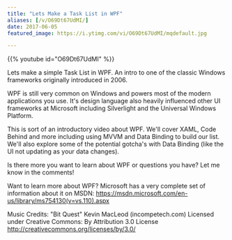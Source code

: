 ```yaml
---
title: "Lets Make a Task List in WPF"
aliases: [/v/O69Dt67UdMI/]
date: 2017-06-05
featured_image: https://i.ytimg.com/vi/O69Dt67UdMI/mqdefault.jpg

---
```


{{% youtube id="O69Dt67UdMI" %}}

Lets make a simple Task List in WPF. An intro to one of the classic Windows frameworks originally introduced in 2006.

WPF is still very common on Windows and powers most of the modern applications you use. It's design language also heavily influenced other UI frameworks at Microsoft including Silverlight and the Universal Windows Platform.

This is sort of an introductory video about WPF. We'll cover XAML, Code Behind and more including using MVVM and Data Binding to build our list. We'll also explore some of the potential gotcha's with Data Binding (like the UI not updating as your data changes).

Is there more you want to learn about WPF or questions you have? Let me know in the comments!

Want to learn more about WPF? Microsoft has a very complete set of information about it on MSDN: https://msdn.microsoft.com/en-us/library/ms754130(v=vs.110).aspx

Music Credits:
"Bit Quest" Kevin MacLeod (incompetech.com)
Licensed under Creative Commons: By Attribution 3.0 License
http://creativecommons.org/licenses/by/3.0/